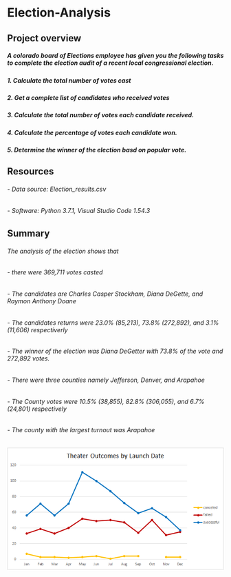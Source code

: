 # Election-Analysis

## Project overview

##### A colorado board of Elections employee has given you the following tasks to complete the election audit of a recent local congressional election. 

##### 1. Calculate the total number of votes cast 
##### 2. Get a complete list of candidates who received votes 
##### 3. Calculate the total number of votes each candidate received. 
##### 4. Calculate the percentage of votes each candidate won. 
##### 5. Determine the winner of the election basd on popular vote. 

## Resources 

###### - Data source: Election_results.csv
###### - Software: Python 3.7.1, Visual Studio Code 1.54.3

## Summary 
###### The analysis of the election shows that 
###### - there were 369,711  votes casted 
###### - The candidates are Charles Casper Stockham, Diana DeGette, and Raymon Anthony Doane
###### - The candidates returns were 23.0% (85,213), 73.8% (272,892), and 3.1% (11,606) respectiverly
###### - The winner of the election was Diana DeGetter with 73.8% of the vote and 272,892 votes. 
###### - There were three counties namely Jefferson, Denver, and Arapahoe
###### - The County votes were 10.5% (38,855), 82.8% (306,055), and 6.7% (24,801) respectively
###### - The county with the largest turnout was Arapahoe 

![alt text](https://github.com/Yoditatr/Kickstarter-analysis--YT/blob/main/Theater_Outcomes_vs_Launch.png?raw=true)
